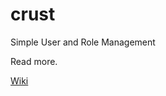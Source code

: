 # crust
Simple User and Role Management

Read more.

[Wiki](https://github.com/edmartabon/crust/wiki)
